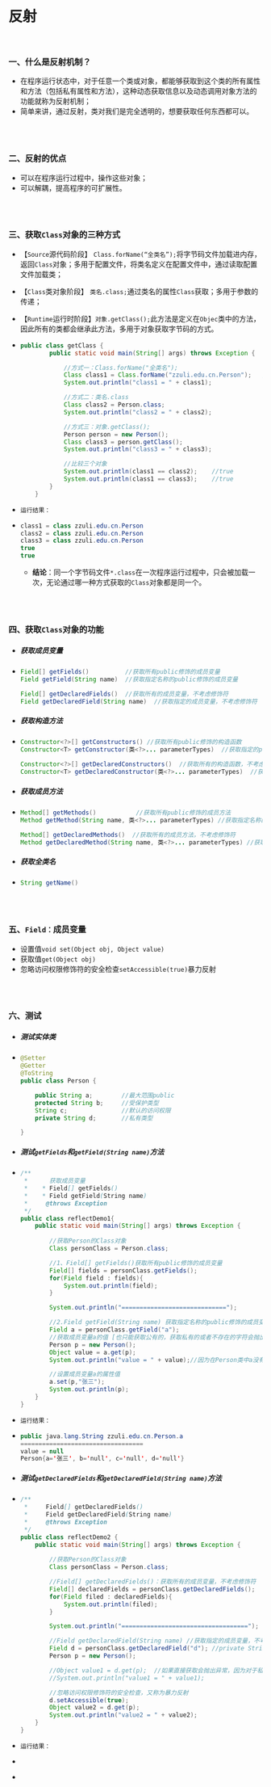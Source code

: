 # 反射

<br>

### 一、什么是反射机制？

- 在程序运行状态中，对于任意一个类或对象，都能够获取到这个类的所有属性和方法（包括私有属性和方法），这种动态获取信息以及动态调用对象方法的功能就称为反射机制；
- 简单来讲，通过反射，类对我们是完全透明的，想要获取任何东西都可以。

<br>

<br>

### 二、反射的优点

- 可以在程序运行过程中，操作这些对象；
- 可以解耦，提高程序的可扩展性。

<br>

<br>

### 三、获取`Class`对象的三种方式

- 【`Source`源代码阶段】 `Class.forName(“全类名”);`将字节码文件加载进内存，返回`Class`对象；多用于配置文件，将类名定义在配置文件中，通过读取配置文件加载类；
- 【`Class`类对象阶段】 `类名.class;`通过类名的属性`Class`获取；多用于参数的传递；
- 【`Runtime`运行时阶段】`对象.getClass();`此方法是定义在`Objec`类中的方法，因此所有的类都会继承此方法，多用于对象获取字节码的方式。

- ```java
  public class getClass {
          public static void main(String[] args) throws Exception {
  
              //方式一：Class.forName("全类名");
              Class class1 = Class.forName("zzuli.edu.cn.Person");   //Person自定义实体类
              System.out.println("class1 = " + class1);
  
              //方式二：类名.class
              Class class2 = Person.class;
              System.out.println("class2 = " + class2);
  
              //方式三：对象.getClass();
              Person person = new Person();
              Class class3 = person.getClass();
              System.out.println("class3 = " + class3);
  
              //比较三个对象
              System.out.println(class1 == class2);    //true
              System.out.println(class1 == class3);    //true
          }
      }
  ```

- `运行结果：`

- ```java
  class1 = class zzuli.edu.cn.Person
  class2 = class zzuli.edu.cn.Person
  class3 = class zzuli.edu.cn.Person
  true
  true
  ```

  - **结论**：同一个字节码文件`*.class`在一次程序运行过程中，只会被加载一次，无论通过哪一种方式获取的`Class`对象都是同一个。

<br>

<br>

### 四、获取`Class`对象的功能

- ##### 获取成员变量

- ```java
  Field[] getFields()          //获取所有public修饰的成员变量
  Field getField(String name)  //获取指定名称的public修饰的成员变量
  
  Field[] getDeclaredFields()  //获取所有的成员变量，不考虑修饰符
  Field getDeclaredField(String name)  //获取指定的成员变量，不考虑修饰符
  ```

- ##### 获取构造方法

- ```java
  Constructor<?>[] getConstructors() //获取所有public修饰的构造函数
  Constructor<T> getConstructor(类<?>... parameterTypes)  //获取指定的public修饰的构造函数
  
  Constructor<?>[] getDeclaredConstructors()  //获取所有的构造函数，不考虑修饰符
  Constructor<T> getDeclaredConstructor(类<?>... parameterTypes)  //获取指定的构造函数，不考虑修饰符
  ```

- ##### 获取成员方法

- ```java
  Method[] getMethods()           //获取所有public修饰的成员方法
  Method getMethod(String name, 类<?>... parameterTypes) //获取指定名称的public修饰的成员方法
  
  Method[] getDeclaredMethods()  //获取所有的成员方法，不考虑修饰符
  Method getDeclaredMethod(String name, 类<?>... parameterTypes) //获取指定名称的成员方法，不考虑修饰符
  ```

- ##### 获取全类名

- ```java
  String getName()
  ```

<br>

<br>

### 五、`Field：`成员变量

- 设置值`void set(Object obj, Object value)`
- 获取值`get(Object obj)`
- 忽略访问权限修饰符的安全检查`setAccessible(true)`暴力反射

<br>

<br>

### 六、测试

- ##### 测试实体类

- ```java
  @Setter
  @Getter
  @ToString
  public class Person {
  
      public String a;        //最大范围public
      protected String b;     //受保护类型
      String c;               //默认的访问权限
      private String d;       //私有类型
  
  }
  ```

- ##### 测试`getFields`和`getField(String name)`方法

- ```java
  /**
   *      获取成员变量
   *    * Field[] getFields()
   *    * Field getField(String name)
   *     @throws Exception
   */
  public class reflectDemo1{
      public static void main(String[] args) throws Exception {
      
          //获取Person的Class对象
          Class personClass = Person.class;
  
          //1、Field[] getFields()获取所有public修饰的成员变量
          Field[] fields = personClass.getFields();
          for(Field field : fields){
              System.out.println(field);
          }
  
          System.out.println("=============================");
  
          //2.Field getField(String name) 获取指定名称的public修饰的成员变量
          Field a = personClass.getField("a");
          //获取成员变量a的值 [也只能获取公有的，获取私有的或者不存在的字符会抛出异常]
          Person p = new Person();
          Object value = a.get(p);
          System.out.println("value = " + value);//因为在Person类中a没有赋值，所以为null
  
          //设置成员变量a的属性值
          a.set(p,"张三");
          System.out.println(p);
      }
  }
  ```

- `运行结果：`

- ```java
  public java.lang.String zzuli.edu.cn.Person.a
  ==================================
  value = null
  Person{a='张三', b='null', c='null', d='null'}
  ```

- ##### 测试`getDeclaredFields`和`getDeclaredField(String name)`方法

- ```java
  /**
   *     Field[] getDeclaredFields()
   *     Field getDeclaredField(String name)
   *     @throws Exception
   */
  public class reflectDemo2 {
      public static void main(String[] args) throws Exception {
      
          //获取Person的Class对象
          Class personClass = Person.class;
  
          //Field[] getDeclaredFields()：获取所有的成员变量，不考虑修饰符
          Field[] declaredFields = personClass.getDeclaredFields();
          for(Field filed : declaredFields){
              System.out.println(filed);
          }
  
          System.out.println("===================================");
  
          //Field getDeclaredField(String name) //获取指定的成员变量，不考虑修饰符
          Field d = personClass.getDeclaredField("d"); //private String d;
          Person p = new Person();
  
          //Object value1 = d.get(p);  //如果直接获取会抛出异常，因为对于私有变量虽然能会获取到，但不能直接set和get，必须忽略访问权限修饰符的安全检查后才可以
          //System.out.println("value1 = " + value1); 
  
          //忽略访问权限修饰符的安全检查，又称为暴力反射
          d.setAccessible(true);
          Object value2 = d.get(p);
          System.out.println("value2 = " + value2);
      }
  }
  ```

- `运行结果：`

- ```java
  ```

- 

